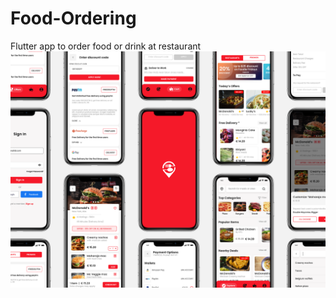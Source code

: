 # Food-Ordering
Flutter app to order food or drink at restaurant
![alt text](https://github.com/XuanHaPham/Food-Ordering/blob/master/Food%20Order%20App%20Template/Preview%20Images/Preview%20Image%204.png)
